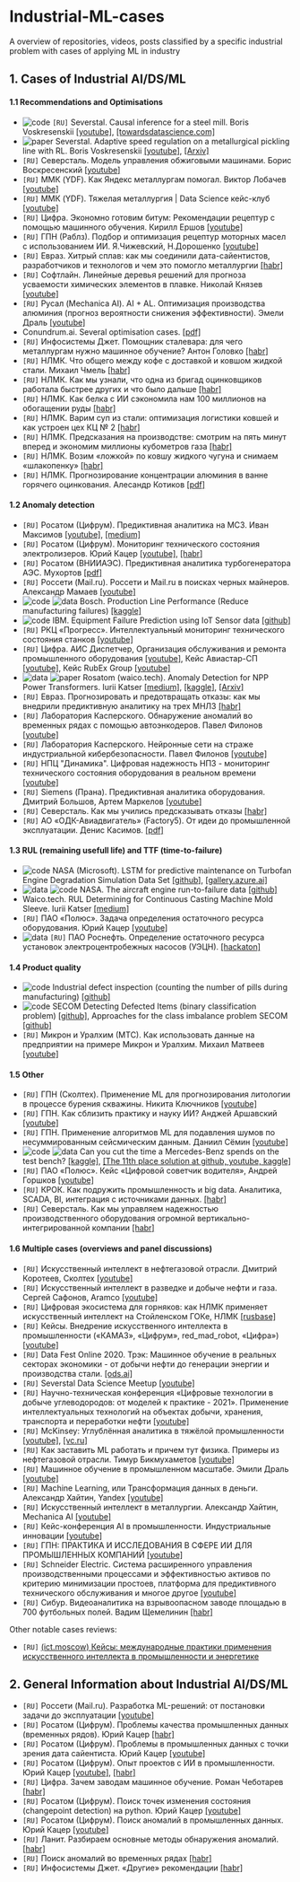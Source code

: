 # Industrial-ML-cases
A overview of repositories, videos, posts classified by a specific industrial problem with cases of applying ML in industry

<a name="cases"></a>
## 1. Cases of Industrial AI/DS/ML
#### 1.1 Recommendations and Optimisations
- ![code](https://img.shields.io/badge/code-green.svg) `[RU]` Severstal. Causal inference for a steel mill. Boris Voskresenskii [[youtube]](https://www.youtube.com/watch?v=rdxs9c_y0Cw), [[towardsdatascience.com]](https://towardsdatascience.com/causal-inference-for-a-steel-mill-1e4dff991501)
- ![paper](https://img.shields.io/badge/paper-blue.svg) Severstal. Adaptive speed regulation on a metallurgical pickling line with RL. Boris Voskresenskii [[youtube]](https://www.youtube.com/watch?v=dGn4LldPel4), [[Arxiv]](https://arxiv.org/pdf/2008.06933v1.pdf)
- `[RU]` Северсталь. Модель управления обжиговыми машинами. Борис Воскресенский [[youtube]](https://www.youtube.com/watch?v=1Ir70moB9aQ)
- `[RU]` ММК (YDF). Как Яндекс металлургам помогал. Виктор Лобачев [[youtube]](https://www.youtube.com/watch?v=wBbtVPJRMEg)
- `[RU]` ММК (YDF). Тяжелая металлургия | Data Science кейс-клуб [[youtube]](https://www.youtube.com/watch?v=w68Qe4flJ7Y)
- `[RU]` Цифра. Экономно готовим битум: Рекомендации рецептур с помощью машинного обучения. Кирилл Ершов [[youtube]](https://youtu.be/i0o-nSRE9Ks)
- `[RU]` ГПН (Раблз). Подбор и оптимизация рецептур моторных масел с использованием ИИ. Я.Чижевский, Н.Дорошенко [[youtube]](https://www.youtube.com/watch?v=GXdk7A1qL5U)
- `[RU]` Евраз. Хитрый сплав: как мы соединили дата-сайентистов, разработчиков и технологов и чем это помогло металлургии [[habr]](https://habr.com/ru/company/evraz/blog/573340/)
- `[RU]` Софтлайн. Линейные деревья решений для прогноза усваемости химических элементов в плавке. Николай Князев [[youtube]](https://www.youtube.com/watch?v=6LesrsmwlVQ)
- `[RU]` Русал (Mechanica AI). AI + AL. Оптимизация производства алюминия (прогноз вероятности снижения эффективности). Эмели Драль [[youtube]](https://www.youtube.com/watch?v=Tvm5Wy4eD-Y)
- Conundrum.ai. Several optimisation cases. [[pdf]](https://conundrum.ai/cases)
- `[RU]` Инфосистемы Джет. Помощник сталевара: для чего металлургам нужно машинное обучение? Антон Головко [[habr]](https://habr.com/ru/company/jetinfosystems/blog/567842/)
- `[RU]` НЛМК. Что общего между кофе с доставкой и ковшом жидкой стали. Михаил Чмель [[habr]](https://habr.com/ru/company/nlmk/blog/647067/)
- `[RU]` НЛМК. Как мы узнали, что одна из бригад оцинковщиков работала быстрее других и что было дальше [[habr]](https://habr.com/ru/company/nlmk/blog/589267/)
- `[RU]` НЛМК. Как белка с ИИ сэкономила нам 100 миллионов на обогащении руды [[habr]](https://habr.com/ru/company/nlmk/blog/580984/)
- `[RU]` НЛМК. Варим суп из стали: оптимизация логистики ковшей и как устроен цех КЦ № 2 [[habr]](https://habr.com/ru/company/nlmk/blog/580270/)
- `[RU]` НЛМК. Предсказания на производстве: смотрим на пять минут вперед и экономим миллионы кубометров газа [[habr]](https://habr.com/ru/company/nlmk/blog/680314/)
- `[RU]` НЛМК. Возим «ложкой» по ковшу жидкого чугуна и снимаем «шлакопенку» [[habr]](https://habr.com/ru/company/nlmk/blog/674530/)
- `[RU]` НЛМК. Прогнозирование концентрации алюминия в ванне горячего оцинкования. Алесандр Котиков [[pdf]](https://filearchive.cnews.ru/img/files/2022/11/24/5_aleksandr_kotikov_nlmk.pdf)

#### 1.2 Anomaly detection
- `[RU]` Росатом (Цифрум). Предиктивная аналитика на МСЗ. Иван Максимов [[youtube]](https://www.youtube.com/watch?v=dYp0ik05roI), [[medium]](https://medium.com/product-ai/fault-detection-and-rul-determining-for-granulation-machines-36c3111d655b)
- `[RU]` Росатом (Цифрум). Мониторинг технического состояния электролизеров. Юрий Кацер [[youtube]](https://youtu.be/PXqKoQlqwlo), [[habr]](https://habr.com/ru/company/rosatom/blog/686864/)
- `[RU]` Росатом (ВНИИАЭС). Предиктивная аналитика турбогенератора АЭС. Мухортов [[pdf]](http://www.cigre.ru/activity/conference/a1/papers/23.%20ВНИИАЭС_Мухортов.pdf)
- `[RU]` Россети (Mail.ru). Россети и Mail.ru в поисках черных майнеров. Александр Мамаев [[youtube]](https://www.youtube.com/watch?v=00UUnC3l9Jg)
- ![code](https://img.shields.io/badge/code-green.svg) ![data](https://img.shields.io/badge/data-red.svg) Bosch. Production Line Performance (Reduce manufacturing failures) [[kaggle]](https://www.kaggle.com/c/bosch-production-line-performance/overview/description)
- ![code](https://img.shields.io/badge/code-green.svg) IBM. Equipment Failure Prediction using IoT Sensor data [[github]](https://github.com/IBM/iot-predictive-analytics)
- `[RU]` РКЦ «Прогресс». Интеллектуальный мониторинг технического состояния станков [[youtube]](https://www.youtube.com/watch?v=TwhArQ0B5l8&list=PLM7qA5ysFEZssxVSwjqudMnsIK_Vu2iLB&index=26)
- `[RU]` Цифра. АИС Диспетчер, Организация обслуживания и ремонта промышленного оборудования [[youtube]](https://www.youtube.com/watch?v=D6syDw-Mj8Q&list=PLM7qA5ysFEZssxVSwjqudMnsIK_Vu2iLB&index=35), Кейс Авиастар-СП [[youtube]](https://www.youtube.com/watch?v=p2QlreVVOg4&list=PLM7qA5ysFEZssxVSwjqudMnsIK_Vu2iLB&index=24), Кейс RubEx Group [[youtube]](https://www.youtube.com/watch?v=K3pjZT-8NLI&list=PLM7qA5ysFEZssxVSwjqudMnsIK_Vu2iLB&index=25)
- ![data](https://img.shields.io/badge/data-red.svg) ![paper](https://img.shields.io/badge/paper-blue.svg) Rosatom (waico.tech). Anomaly Detection for NPP Power Transformers. Iurii Katser [[medium]](https://medium.com/product-ai/anomaly-detection-and-rul-determining-in-npp-power-transformers-b0d998a915), [[kaggle]](https://www.kaggle.com/competitions/transformer/data), [[Arxiv]](https://arxiv.org/abs/2211.11013)
- `[RU]` Евраз. Прогнозировать и предотвращать отказы: как мы внедрили предиктивную аналитику на трех МНЛЗ [[habr]](https://habr.com/ru/company/evraz/blog/656795/)
- `[RU]` Лаборатория Касперского. Обнаружение аномалий во временных рядах с помощью автоэнкодеров. Павел Филонов [[youtube]](https://www.youtube.com/watch?v=B6r20LBrvYw)
- `[RU]` Лаборатория Касперского. Нейронные сети на страже индустриальной кибербезопасности. Павел Филонов [[youtube]](https://www.youtube.com/watch?v=HthkpS72a9s)
- `[RU]` НПЦ "Динамика". Цифровая надежность НПЗ - мониторинг технического состояния оборудования в реальном времени [[youtube]](https://www.youtube.com/watch?v=zy2DnTL-PnU)
- `[RU]` Siemens (Прана). Предиктивная аналитика оборудования. Дмитрий Большов, Артем Маркелов [[youtube]](https://www.youtube.com/watch?v=j5v_7HNG7lA)
- `[RU]` Северсталь. Как мы учились предсказывать отказы [[habr]](https://habr.com/ru/company/severstal/blog/546150/)
- `[RU]` АО «ОДК-Авиадвигатель» (Factory5). От идеи до промышленной эксплуатации. Денис Касимов. [[pdf]](https://filearchive.cnews.ru/img/files/2022/11/24/2_denis_kasimov_factory5.pdf)

#### 1.3 RUL (remaining usefull life) and TTF (time-to-failure)
- ![code](https://img.shields.io/badge/code-green.svg) NASA (Microsoft). LSTM for predictive maintenance on Turbofan Engine Degradation Simulation Data Set [[github]](https://github.com/Azure/lstms_for_predictive_maintenance), [[gallery.azure.ai]](https://gallery.azure.ai/Collection/Predictive-Maintenance-Template-3)
- ![data](https://img.shields.io/badge/data-red.svg) ![code](https://img.shields.io/badge/code-green.svg) NASA. The aircraft engine run-to-failure data [[github]](https://github.com/Samimust/predictive-maintenance)
- Waico.tech. RUL Determining for Continuous Casting Machine Mold Sleeve. Iurii Katser [[medium]](https://medium.com/product-ai/rul-determining-for-continuous-casting-machine-mold-sleeve-98b7aeb1a17d)
- `[RU]` ПАО «Полюс». Задача определения остаточного ресурса оборудования. Юрий Кацер [[youtube]](https://youtu.be/vs2np-wGCYU)
- ![data](https://img.shields.io/badge/data-red.svg) `[RU]` ПАО Роснефть. Определение остаточного ресурса установок электроцентробежных насосов (УЭЦН). [[hackaton]](https://codenrock.com/contests/rosneft-challenge-one#/info)

#### 1.4 Product quality
- ![code](https://img.shields.io/badge/code-green.svg) Industrial defect inspection (counting the number of pills during manufacturing) [[github]](https://github.com/jorgehas/smart-defect-inspection)
- ![code](https://img.shields.io/badge/code-green.svg) SECOM Detecting Defected Items (binary classification problem) [[github]](https://github.com/sharmaroshan/SECOM-Detecting-Defected-Items), Approaches for the class imbalance problem SECOM [[github]](https://github.com/Meena-Mani/SECOM_class_imbalance)
- `[RU]` Микрон и Уралхим (МТС). Как использовать данные на предприятии на примере Микрон и Уралхим. Михаил Матвеев [[youtube]](https://youtu.be/cs4ZPcXQedg?t=261)

#### 1.5 Other
- `[RU]` ГПН (Сколтех). Применение ML для прогнозирования литологии в процессе бурения скважины. Никита Ключников [[youtube]](https://www.youtube.com/watch?v=se57e04Ku7A)
- `[RU]` ГПН. Как сблизить практику и науку ИИ? Анджей Аршавский [[youtube]](https://www.youtube.com/watch?v=Kte9WZFh3uA)
- `[RU]` ГПН. Применение алгоритмов ML для подавления шумов по несуммированным сейсмическим данным. Даниил Сёмин [[youtube]](https://youtu.be/TylbpWuFY9w)
- ![code](https://img.shields.io/badge/code-green.svg) ![data](https://img.shields.io/badge/data-red.svg) Can you cut the time a Mercedes-Benz spends on the test bench? [[kaggle]](https://www.kaggle.com/competitions/mercedes-benz-greener-manufacturing/overview), [[The 11th place solution at github, youtube, kaggle]](https://github.com/Danila89/kaggle_mercedes)
- `[RU]` ПАО «Полюс». Кейс «Цифровой советчик водителя», Андрей Горшков [[youtube]](https://youtu.be/2JG6T7YXQ3o?t=1375)
- `[RU]` КРОК. Как подружить промышленность и big data. Аналитика, SCADA, BI, интеграция с источниками данных. [[habr]](https://habr.com/ru/company/croc/blog/466933/)
- `[RU]` Северсталь. Как мы управляем надежностью производственного оборудования огромной вертикально-интегрированной компании [[habr]](https://habr.com/ru/company/severstal/blog/676990/)

#### 1.6 Multiple cases (overviews and panel discussions)
- `[RU]` Искусственный интеллект в нефтегазовой отрасли. Дмитрий Коротеев, Сколтех [[youtube]](https://www.youtube.com/watch?v=cB0EcoUWlhU)
- `[RU]` Искусственный интеллект в разведке и добыче нефти и газа. Сергей Сафонов, Aramco [[youtube]](https://www.youtube.com/watch?v=r5CkU3VVk9Q)
- `[RU]` Цифровая экосистема для горняков: как НЛМК применяет искусственный интеллект на Стойленском ГОКе, НЛМК [[rusbase]](https://rb.ru/story/nlmk/)
- `[RU]` Кейсы. Внедрение искусственного интеллекта в промышленности («КАМАЗ», «Цифрум», red_mad_robot, «Цифра») [[youtube]](https://www.youtube.com/watch?v=sbwW3Y0PRRo)
- `[RU]` Data Fest Online 2020. Трэк: Машинное обучение в реальных секторах экономики - от добычи нефти до генерации энергии и производства стали. [[ods.ai]](https://ods.ai/tracks/manufacturing-energy-logistics-df2020#)
- `[RU]` Severstal Data Science Meetup [[youtube]](https://www.youtube.com/watch?v=6WglJwU-9i4)
- `[RU]` Научно-техническая конференция «Цифровые технологии в добыче углеводородов: от моделей к практике - 2021». Применение интеллектуальных технологий на объектах добычи, хранения, транспорта и переработки нефти [[youtube]](https://www.youtube.com/watch?v=6X9VHAuT0is)
- `[RU]` McKinsey: Углублённая аналитика в тяжёлой промышленности [[youtube]](https://www.youtube.com/watch?v=IgW1KVY4bJI), [[vc.ru]](https://vc.ru/future/133133-agregaty-s-algoritmami-kak-uglublennaya-analitika-menyaet-tyazheluyu-promyshlennost)
- `[RU]` Как заставить ML работать и причем тут физика. Примеры из нефтегазовой отрасли. Тимур Бикмухаметов [[youtube]](https://www.youtube.com/watch?v=qbXo7rl51qY)
- `[RU]` Машинное обучение в промышленном масштабе. Эмили Драль [[youtube]](https://www.youtube.com/watch?v=0tIaQ0jHUVQ)
- `[RU]` Machine Learning, или Трансформация данных в деньги. Александр Хайтин, Yandex [[youtube]](https://www.youtube.com/watch?v=7aVZejD9DdU&list=WL)
- `[RU]` Искусственный интеллект в металлургии. Александр Хайтин, Mechanica AI [[youtube]](https://www.youtube.com/watch?v=WbPcXEmA6-Q&list=WL)
- `[RU]` Кейс-конференция AI в промышленности. Индустриальные инновации [[youtube]](https://youtu.be/usVQZGNBe78)
- `[RU]` ГПН: ПРАКТИКА И ИССЛЕДОВАНИЯ В СФЕРЕ ИИ ДЛЯ ПРОМЫШЛЕННЫХ КОМПАНИЙ [[youtube]](https://www.youtube.com/watch?v=Co6jVtHMxHw)
- `[RU]` Schneider Electric. Система расширенного управления производственными процессами и эффективностью активов по критерию минимизации простоев, платформа для предиктивного технического обслуживания и многое другое [[youtube]](https://www.youtube.com/watch?v=co-UoQpO55M&list=PLM7qA5ysFEZssxVSwjqudMnsIK_Vu2iLB&index=58)
- `[RU]` Сибур. Видеоаналитика на взрывоопасном заводе площадью в 700 футбольных полей. Вадим Щемелинин [[habr]](https://habr.com/ru/company/sibur_official/blog/700634/)

Other notable cases reviews:
- `[RU]` [(ict.moscow) Кейсы: международные практики применения искусственного интеллекта в промышленности и энергетике](https://ict.moscow/projects/ai/cases/?integrationApplications=промышленность+и+энергетика)

<a name="cases"></a>
## 2. General Information about Industrial AI/DS/ML
- `[RU]` Россети (Mail.ru). Разработка ML-решений: от постановки задачи до эксплуатации [[youtube]](https://www.youtube.com/watch?v=rJgoEILUmiI)
- `[RU]` Росатом (Цифрум). Проблемы качества промышленных данных (временных рядов). Юрий Кацер [[habr]](https://habr.com/ru/company/rosatom/blog/687152/)
- `[RU]` Росатом (Цифрум). Проблемы в промышленных данных с точки зрения дата сайентиста. Юрий Кацер [[youtube]](https://youtu.be/INMgI6oBHUU)
- `[RU]` Росатом (Цифрум). Опыт проектов с ИИ в промышленности. Юрий Кацер [[youtube]](https://youtu.be/2JG6T7YXQ3o?t=3151), [[habr]](https://habr.com/ru/company/rosatom/blog/686864/)
- `[RU]` Цифра. Зачем заводам машинное обучение. Роман Чеботарев [[habr]](https://habr.com/ru/company/smileexpo/blog/429940/)
- `[RU]` Росатом (Цифрум). Поиск точек изменения состояния (changepoint detection) на python. Юрий Кацер [[youtube]](https://www.youtube.com/watch?v=MywHZ7bfDS4)
- `[RU]` Росатом (Цифрум). Поиск аномалий в промышленных данных. Юрий Кацер [[youtube]](https://www.youtube.com/watch?v=REEDp4FEdV4)
- `[RU]` Ланит. Разбираем основные методы обнаружения аномалий. [[habr]](https://habr.com/ru/company/lanit/blog/447190/)
- `[RU]` Поиск аномалий во временных рядах [[habr]](https://habr.com/ru/post/588320/)
- `[RU]` Инфосистемы Джет. «Другие» рекомендации [[habr]](https://habr.com/ru/company/jetinfosystems/blog/652863/)
